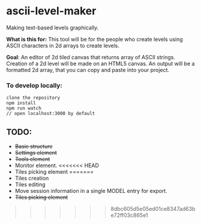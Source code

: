 # ascii-level-maker

Making text-based levels graphically.

**What is this for:** This tool will be for the people who create levels using ASCII characters in 2d arrays to create levels.

**Goal**: An editor of 2d tiled canvas that returns array of ASCII strings.
	Creation of a 2d level will be made on an HTML5 canvas.
	An output will be a formatted 2d array, that you can copy and paste into your project.

### To develop locally:

	clone the repository
	npm install
	npm run watch
	// open localhost:3000 by default

## TODO:
- ~~Basic structure~~
- ~~Settings element~~
- ~~Tools element~~
- Monitor element.
<<<<<<< HEAD
- Tiles picking element
=======
- Tiles creation
- Tiles editing
- Move session information in a single MODEL entry for export.
- ~~Tiles picking element~~
>>>>>>> 8dbc605d5e05ed01ce8347ad63be72ff03c865e1

